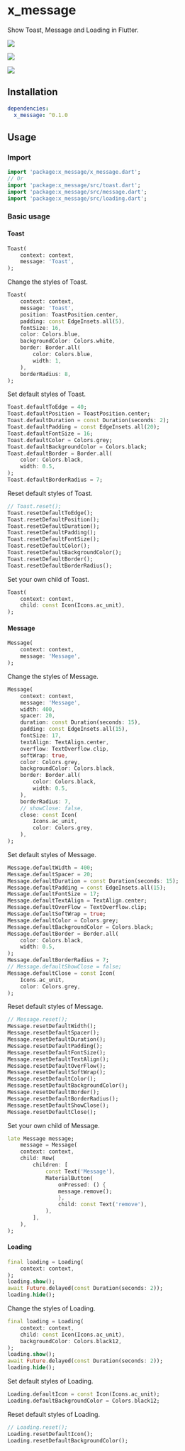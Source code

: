# x_message

Show Toast, Message and Loading in Flutter.

![](./toast.png)

![](./message.png)

![](./loading.png)

## Installation

```yaml
dependencies:
  x_message: ^0.1.0
```

## Usage

### Import

```dart
import 'package:x_message/x_message.dart';
// Or
import 'package:x_message/src/toast.dart';
import 'package:x_message/src/message.dart';
import 'package:x_message/src/loading.dart';
```

### Basic usage

#### Toast

```dart
Toast(
    context: context,
    message: 'Toast',
);
```

Change the styles of Toast.

```dart
Toast(
    context: context,
    message: 'Toast',
    position: ToastPosition.center,
    padding: const EdgeInsets.all(5),
    fontSize: 16,
    color: Colors.blue,
    backgroundColor: Colors.white,
    border: Border.all(
        color: Colors.blue,
        width: 1,
    ),
    borderRadius: 8,
);
```

Set default styles of Toast.

```dart
Toast.defaultToEdge = 40;
Toast.defaultPosition = ToastPosition.center;
Toast.defaultDuration = const Duration(seconds: 2);
Toast.defaultPadding = const EdgeInsets.all(20);
Toast.defaultFontSize = 16;
Toast.defaultColor = Colors.grey;
Toast.defaultBackgroundColor = Colors.black;
Toast.defaultBorder = Border.all(
    color: Colors.black,
    width: 0.5,
);
Toast.defaultBorderRadius = 7;
```

Reset default styles of Toast.

```dart
// Toast.reset();
Toast.resetDefaultToEdge();
Toast.resetDefaultPosition();
Toast.resetDefaultDuration();
Toast.resetDefaultPadding();
Toast.resetDefaultFontSize();
Toast.resetDefaultColor();
Toast.resetDefaultBackgroundColor();
Toast.resetDefaultBorder();
Toast.resetDefaultBorderRadius();
```

Set your own child of Toast.

```dart
Toast(
    context: context,
    child: const Icon(Icons.ac_unit),
);
```

#### Message

```dart
Message(
    context: context,
    message: 'Message',
);
```

Change the styles of Message.

```dart
Message(
    context: context,
    message: 'Message',
    width: 400,
    spacer: 20,
    duration: const Duration(seconds: 15),
    padding: const EdgeInsets.all(15),
    fontSize: 17,
    textAlign: TextAlign.center,
    overflow: TextOverflow.clip,
    softWrap: true,
    color: Colors.grey,
    backgroundColor: Colors.black,
    border: Border.all(
        color: Colors.black,
        width: 0.5,
    ),
    borderRadius: 7,
    // showClose: false,
    close: const Icon(
        Icons.ac_unit,
        color: Colors.grey,
    ),
);
```

Set default styles of Message.

```dart
Message.defaultWidth = 400;
Message.defaultSpacer = 20;
Message.defaultDuration = const Duration(seconds: 15);
Message.defaultPadding = const EdgeInsets.all(15);
Message.defaultFontSize = 17;
Message.defaultTextAlign = TextAlign.center;
Message.defaultOverFlow = TextOverflow.clip;
Message.defaultSoftWrap = true;
Message.defaultColor = Colors.grey;
Message.defaultBackgroundColor = Colors.black;
Message.defaultBorder = Border.all(
    color: Colors.black,
    width: 0.5,
);
Message.defaultBorderRadius = 7;
// Message.defaultShowClose = false;
Message.defaultClose = const Icon(
    Icons.ac_unit,
    color: Colors.grey,
);
```

Reset default styles of Message.

```dart
// Message.reset();
Message.resetDefaultWidth();
Message.resetDefaultSpacer();
Message.resetDefaultDuration();
Message.resetDefaultPadding();
Message.resetDefaultFontSize();
Message.resetDefaultTextAlign();
Message.resetDefaultOverFlow();
Message.resetDefaultSoftWrap();
Message.resetDefaultColor();
Message.resetDefaultBackgroundColor();
Message.resetDefaultBorder();
Message.resetDefaultBorderRadius();
Message.resetDefaultShowClose();
Message.resetDefaultClose();
```

Set your own child of Message.

```dart
late Message message;
    message = Message(
    context: context,
    child: Row(
        children: [
            const Text('Message'),
            MaterialButton(
                onPressed: () {
                message.remove();
                },
                child: const Text('remove'),
            ),
        ],
    ),
);
```

#### Loading

```dart
final loading = Loading(
    context: context,
);
loading.show();
await Future.delayed(const Duration(seconds: 2));
loading.hide();
```

Change the styles of Loading.

```dart
final loading = Loading(
    context: context,
    child: const Icon(Icons.ac_unit),
    backgroundColor: Colors.black12,
);
loading.show();
await Future.delayed(const Duration(seconds: 2));
loading.hide();
```

Set default styles of Loading.

```dart
Loading.defaultIcon = const Icon(Icons.ac_unit);
Loading.defaultBackgroundColor = Colors.black12;
```

Reset default styles of Loading.

```dart
// Loading.reset();
Loading.resetDefaultIcon();
Loading.resetDefaultBackgroundColor();
```
